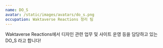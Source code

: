 ```yaml
---
name: DO_S
avatar: /static/images/avatars/do_s.png
occupation: Waktaverse Reactions 정리 팀
---
```


Waktaverse Reactions에서 디자인 관련 업무 및 사이트 운영 등을 담당하고 있는 DO_S 라고 합니다!

